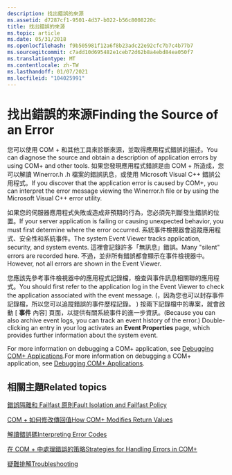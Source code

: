 ```yaml
---
description: 找出錯誤的來源
ms.assetid: d7287cf1-9501-4d37-b022-b56c8008220c
title: 找出錯誤的來源
ms.topic: article
ms.date: 05/31/2018
ms.openlocfilehash: f9b505981f12a6f8b23adc22e92cfc7b7c4b77b7
ms.sourcegitcommit: c7add10d695482e1ceb72d62b8a4ebd84ea050f7
ms.translationtype: MT
ms.contentlocale: zh-TW
ms.lasthandoff: 01/07/2021
ms.locfileid: "104025991"
---
```

# <a name="finding-the-source-of-an-error"></a><span data-ttu-id="0f1cc-103">找出錯誤的來源</span><span class="sxs-lookup"><span data-stu-id="0f1cc-103">Finding the Source of an Error</span></span>

<span data-ttu-id="0f1cc-104">您可以使用 COM + 和其他工具來診斷來源，並取得應用程式錯誤的描述。</span><span class="sxs-lookup"><span data-stu-id="0f1cc-104">You can diagnose the source and obtain a description of application errors by using COM+ and other tools.</span></span> <span data-ttu-id="0f1cc-105">如果您發現應用程式錯誤是由 COM + 所造成，您可以解讀 Winerror.h .h 檔案的錯誤訊息，或使用 Microsoft Visual C++ 錯誤公用程式。</span><span class="sxs-lookup"><span data-stu-id="0f1cc-105">If you discover that the application error is caused by COM+, you can interpret the error message viewing the Winerror.h file or by using the Microsoft Visual C++ error utility.</span></span>

<span data-ttu-id="0f1cc-106">如果您的伺服器應用程式失敗或造成非預期的行為，您必須先判斷發生錯誤的位置。</span><span class="sxs-lookup"><span data-stu-id="0f1cc-106">If your server application is failing or causing unexpected behavior, you must first determine where the error occurred.</span></span> <span data-ttu-id="0f1cc-107">系統事件檢視器會追蹤應用程式、安全性和系統事件。</span><span class="sxs-lookup"><span data-stu-id="0f1cc-107">The system Event Viewer tracks application, security, and system events.</span></span> <span data-ttu-id="0f1cc-108">這裡會記錄許多「無訊息」錯誤。</span><span class="sxs-lookup"><span data-stu-id="0f1cc-108">Many "silent" errors are recorded here.</span></span> <span data-ttu-id="0f1cc-109">不過，並非所有錯誤都會顯示在事件檢視器中。</span><span class="sxs-lookup"><span data-stu-id="0f1cc-109">However, not all errors are shown in the Event Viewer.</span></span>

<span data-ttu-id="0f1cc-110">您應該先參考事件檢視器中的應用程式記錄檔，檢查與事件訊息相關聯的應用程式。</span><span class="sxs-lookup"><span data-stu-id="0f1cc-110">You should first refer to the application log in the Event Viewer to check the application associated with the event message.</span></span> <span data-ttu-id="0f1cc-111"> (，因為您也可以封存事件記錄檔，所以您可以追蹤錯誤的事件歷程記錄。 ) 按兩下記錄檔中的專案，就會啟動 [ **事件** 內容] 頁面，以提供有關系統事件的進一步資訊。</span><span class="sxs-lookup"><span data-stu-id="0f1cc-111">(Because you can also archive event logs, you can track an event history of the error.) Double-clicking an entry in your log activates an **Event Properties** page, which provides further information about the system event.</span></span>

<span data-ttu-id="0f1cc-112">For more information on debugging a COM+ application, see [Debugging COM+ Applications](debugging-com--applications.md).</span><span class="sxs-lookup"><span data-stu-id="0f1cc-112">For more information on debugging a COM+ application, see [Debugging COM+ Applications](debugging-com--applications.md).</span></span>

## <a name="related-topics"></a><span data-ttu-id="0f1cc-113">相關主題</span><span class="sxs-lookup"><span data-stu-id="0f1cc-113">Related topics</span></span>

<dl> <dt>

[<span data-ttu-id="0f1cc-114">錯誤隔離和 Failfast 原則</span><span class="sxs-lookup"><span data-stu-id="0f1cc-114">Fault Isolation and Failfast Policy</span></span>](fault-isolation-and-failfast-policy.md)
</dt> <dt>

[<span data-ttu-id="0f1cc-115">COM + 如何修改傳回值</span><span class="sxs-lookup"><span data-stu-id="0f1cc-115">How COM+ Modifies Return Values</span></span>](how-com--modifies-return-values.md)
</dt> <dt>

[<span data-ttu-id="0f1cc-116">解讀錯誤碼</span><span class="sxs-lookup"><span data-stu-id="0f1cc-116">Interpreting Error Codes</span></span>](interpreting-error-codes.md)
</dt> <dt>

[<span data-ttu-id="0f1cc-117">在 COM + 中處理錯誤的策略</span><span class="sxs-lookup"><span data-stu-id="0f1cc-117">Strategies for Handling Errors in COM+</span></span>](strategies-for-handling-errors-in-com-.md)
</dt> <dt>

[<span data-ttu-id="0f1cc-118">疑難排解</span><span class="sxs-lookup"><span data-stu-id="0f1cc-118">Troubleshooting</span></span>](troubleshooting-the-com--crm.md)
</dt> </dl>

 

 



